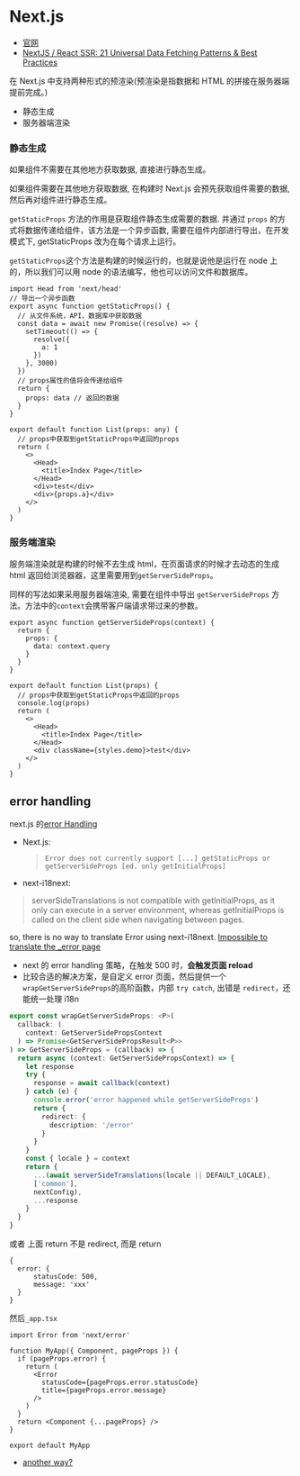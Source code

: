 # Next.js

- [官网](https://nextjs.org/)
- [NextJS / React SSR: 21 Universal Data Fetching Patterns & Best Practices](https://wundergraph.com/blog/nextjs_and_react_ssr_21_universal_data_fetching_patterns_and_best_practices)

在 Next.js 中支持两种形式的预渲染(预渲染是指数据和 HTML 的拼接在服务器端提前完成。)

- 静态生成
- 服务器端渲染

### 静态生成

如果组件不需要在其他地方获取数据, 直接进行静态生成。

如果组件需要在其他地方获取数据, 在构建时 Next.js 会预先获取组件需要的数据, 然后再对组件进行静态生成。

`getStaticProps` 方法的作用是获取组件静态生成需要的数据. 并通过 `props` 的方式将数据传递给组件，该方法是一个异步函数, 需要在组件内部进行导出，在开发模式下, getStaticProps 改为在每个请求上运行。

`getStaticProps`这个方法是构建的时候运行的，也就是说他是运行在 node 上的，所以我们可以用 node 的语法编写，他也可以访问文件和数据库。

```tsx
import Head from 'next/head'
// 导出一个异步函数
export async function getStaticProps() {
  // 从文件系统，API，数据库中获取数据
  const data = await new Promise((resolve) => {
    setTimeout(() => {
      resolve({
        a: 1
      })
    }, 3000)
  })
  // props属性的值将会传递给组件
  return {
    props: data // 返回的数据
  }
}

export default function List(props: any) {
  // props中获取到getStaticProps中返回的props
  return (
    <>
      <Head>
        <title>Index Page</title>
      </Head>
      <div>test</div>
      <div>{props.a}</div>
    </>
  )
}
```

### 服务端渲染

服务端渲染就是构建的时候不去生成 html，在页面请求的时候才去动态的生成 html 返回给浏览器器，这里需要用到`getServerSideProps`。

同样的写法如果采用服务器端渲染, 需要在组件中导出 `getServerSideProps` 方法。方法中的`context`会携带客户端请求带过来的参数。

```tsx
export async function getServerSideProps(context) {
  return {
    props: {
      data: context.query
    }
  }
}

export default function List(props) {
  // props中获取到getStaticProps中返回的props
  console.log(props)
  return (
    <>
      <Head>
        <title>Index Page</title>
      </Head>
      <div className={styles.demo}>test</div>
    </>
  )
}
```

## error handling

next.js 的[error Handling](https://nextjs.org/docs/app/building-your-application/routing/error-handling)

- Next.js:

  > `Error does not currently support [...] getStaticProps or getServerSideProps [ed. only getInitialProps]`

- next-i18next:

> serverSideTranslations is not compatible with getInitialProps, as it only can execute in a server environment, whereas getInitialProps is called on the client side when navigating between pages.

so, there is no way to translate Error using next-i18next. [Impossible to translate the _error page](https://github.com/i18next/next-i18next/issues/1020)
- next 的 error handling 策略，在触发 500 时，**会触发页面 reload**
- 比较合适的解决方案，是自定义 error 页面，然后提供一个`wrapGetServerSideProps`的高阶函数，内部 `try catch`, 出错是 `redirect`，还能统一处理 i18n

```ts
export const wrapGetServerSideProps: <P>(
  callback: (
    context: GetServerSidePropsContext
  ) => Promise<GetServerSidePropsResult<P>>
) => GetServerSideProps = (callback) => {
  return async (context: GetServerSidePropsContext) => {
    let response
    try {
      response = await callback(context)
    } catch (e) {
      console.error('error happened while getServerSideProps')
      return {
        redirect: {
          description: '/error'
        }
      }
    }
    const { locale } = context
    return {
      ...(await serverSideTranslations(locale || DEFAULT_LOCALE),
      ['common'],
      nextConfig),
      ...response
    }
  }
}
```

或者 上面 return 不是 redirect, 而是 return

```
{
  error: {
      statusCode: 500,
      message: 'xxx'
  }
}
```

然后`_app.tsx`

```tsx
import Error from 'next/error'

function MyApp({ Component, pageProps }) {
  if (pageProps.error) {
    return (
      <Error
        statusCode={pageProps.error.statusCode}
        title={pageProps.error.message}
      />
    )
  }
  return <Component {...pageProps} />
}

export default MyApp
```

- [another way?](https://github.com/acikkaynak/deprem-yardim-frontend/blob/development/src/pages/_error.tsx)
